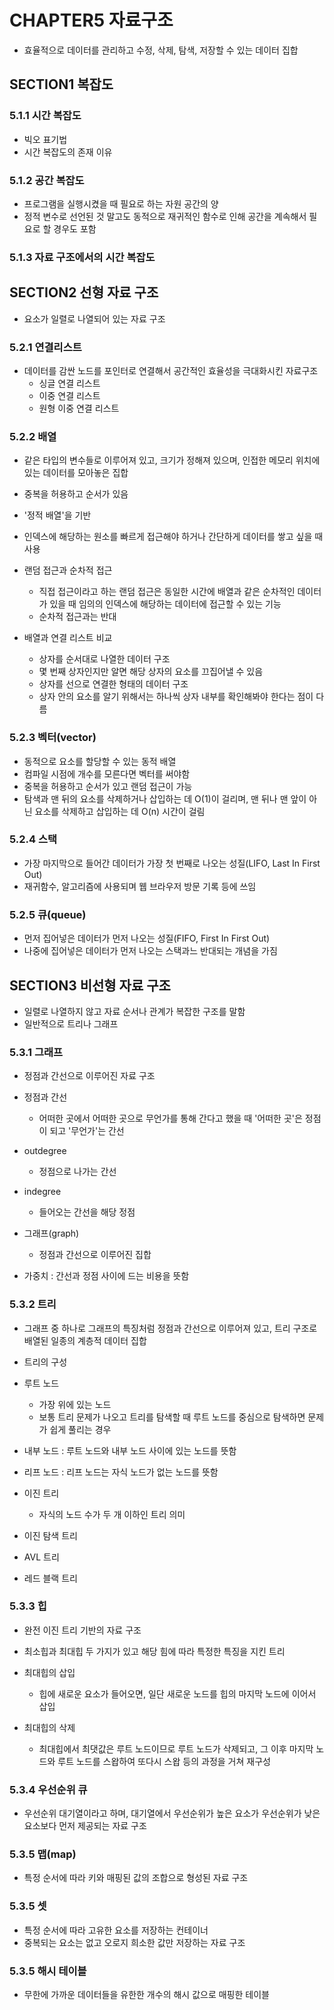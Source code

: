 # CHAPTER5 자료구조
- 효율적으로 데이터를 관리하고 수정, 삭제, 탐색, 저장할 수 있는 데이터 집합

## SECTION1 복잡도
### 5.1.1 시간 복잡도
- 빅오 표기법
- 시간 복잡도의 존재 이유

### 5.1.2 공간 복잡도
- 프로그램을 실행시켰을 때 필요로 하는 자원 공간의 양
- 정적 변수로 선언된 것 말고도 동적으로 재귀적인 함수로 인해 공간을 계속해서 필요로 할 경우도 포함

### 5.1.3 자료 구조에서의 시간 복잡도

## SECTION2 선형 자료 구조
- 요소가 일렬로 나열되어 있는 자료 구조

### 5.2.1 연결리스트
- 데이터를 감싼 노드를 포인터로 연결해서 공간적인 효율성을 극대화시킨 자료구조
  - 싱글 연결 리스트
  - 이중 연결 리스트
  - 원형 이중 연결 리스트

### 5.2.2 배열
- 같은 타입의 변수들로 이루어져 있고, 크기가 정해져 있으며, 인접한 메모리 위치에 있는 데이터를 모아놓은 집합
- 중복을 허용하고 순서가 있음
- '정적 배열'을 기반
- 인덱스에 해당하는 원소를 빠르게 접근해야 하거나 간단하게 데이터를 쌓고 싶을 때 사용

- 랜덤 접근과 순차적 접근
    - 직접 접근이라고 하는 랜덤 접근은 동일한 시간에 배열과 같은 순차적인 데이터가 있을 때 임의의 인덱스에 해당하는 데이터에 접근할 수 있는 기능
    - 순차적 접근과는 반대

- 배열과 연결 리스트 비교
    - 상자를 순서대로 나열한 데이터 구조
    - 몇 번째 상자인지만 알면 해당 상자의 요소를 끄집어낼 수 있음
    - 상자를 선으로 연결한 형태의 데이터 구조
    - 상자 안의 요소를 알기 위해서는 하나씩 상자 내부를 확인해봐야 한다는 점이 다름

### 5.2.3 벡터(vector)
- 동적으로 요소를 할당할 수 있는 동적 배열
- 컴파일 시점에 개수를 모른다면 벡터를 써야함
- 중복을 허용하고 순서가 있고 랜덤 접근이 가능
- 탐색과 맨 뒤의 요소를 삭제하거나 삽입하는 데 O(1)이 걸리며, 맨 뒤나 맨 앞이 아닌 요소를 삭제하고 삽입하는 데 O(n) 시간이 걸림

### 5.2.4 스택
- 가장 마지막으로 들어간 데이터가 가장 첫 번째로 나오는 성질(LIFO, Last In First Out)
- 재귀함수, 알고리즘에 사용되며 웹 브라우저 방문 기록 등에 쓰임

### 5.2.5 큐(queue)
- 먼저 집어넣은 데이터가 먼저 나오는 성질(FIFO, First In First Out)
- 나중에 집어넣은 데이터가 먼저 나오는 스택과느 반대되는 개념을 가짐

## SECTION3 비선형 자료 구조
- 일렬로 나열하지 않고 자료 순서나 관계가 복잡한 구조를 말함
- 일반적으로 트리나 그래프
  
### 5.3.1 그래프
- 정점과 간선으로 이루어진 자료 구조

- 정점과 간선
  - 어떠한 곳에서 어떠한 곳으로 무언가를 통해 간다고 했을 때 '어떠한 곳'은 정점이 되고 '무언가'는 간선

- outdegree
  - 정점으로 나가는 간선
- indegree
  - 들어오는 간선을 해당 정점
- 그래프(graph)
  - 정점과 간선으로 이루어진 집합

- 가중치 : 간선과 정점 사이에 드는 비용을 뜻함

### 5.3.2 트리
- 그래프 중 하나로 그래프의 특징처럼 정점과 간선으로 이루어져 있고, 트리 구조로 배열된 일종의 계층적 데이터 집합
- 트리의 구성

- 루트 노드
  - 가장 위에 있는 노드
  - 보통 트리 문제가 나오고 트리를 탐색할 때 루트 노드를 중심으로 탐색하면 문제가 쉽게 풀리는 경우

- 내부 노드 : 루트 노드와 내부 노드 사이에 있는 노드를 뜻함

- 리프 노드 : 리프 노드는 자식 노드가 없는 노드를 뜻함

- 이진 트리
  - 자식의 노드 수가 두 개 이하인 트리 의미

- 이진 탐색 트리

- AVL 트리

- 레드 블랙 트리

### 5.3.3 힙
- 완전 이진 트리 기반의 자료 구조
- 최소힙과 최대힙 두 가지가 있고 해당 힘에 따라 특정한 특징을 지킨 트리

- 최대힙의 삽입
  - 힙에 새로운 요소가 들어오면, 일단 새로운 노드를 힙의 마지막 노드에 이어서 삽입

- 최대힙의 삭제
  - 최대힙에서 최댓값은 루트 노드이므로 루트 노드가 삭제되고, 그 이후 마지막 노드와 루트 노드를 스왑하여 또다시 스왑 등의 과정을 거쳐 재구성

### 5.3.4 우선순위 큐
- 우선순위 대기열이라고 하며, 대기열에서 우선순위가 높은 요소가 우선순위가 낮은 요소보다 먼저 제공되는 자료 구조

### 5.3.5 맵(map)
- 특정 순서에 따라 키와 매핑된 값의 조합으로 형성된 자료 구조

### 5.3.5 셋
- 특정 순서에 따라 고유한 요소를 저장하는 컨테이너
- 중복되는 요소는 없고 오로지 희소한 값만 저장하는 자료 구조

### 5.3.5 해시 테이블
- 무한에 가까운 데이터들을 유한한 개수의 해시 값으로 매핑한 테이블

